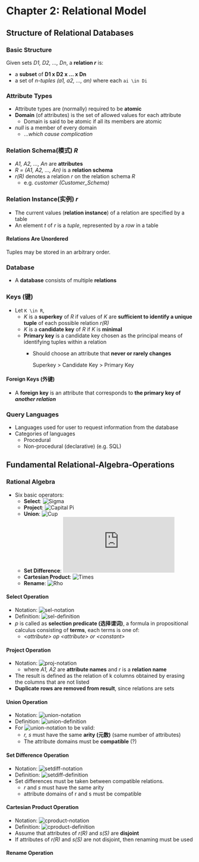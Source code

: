 # Chapter 2: Relational Model

## Structure of Relational Databases

### Basic Structure

Given sets _D1, D2, ..., Dn_, a **relation _r_** is:

- a **subset** of **D1 x D2 x ... x Dn**
- a set of _n-tuples (a1, a2, ..., an)_ where each `ai \in Di`

### Attribute Types

- Attribute types are (normally) required to be **atomic**
- **Domain** (of attributes) is the set of allowed values for each attribute
  - Domain is said to be atomic if all its members are atomic
- _null_ is a member of every domain
  - ..._which cause complication_

### Relation Schema(模式) _R_

- _A1, A2, ..., An_ are **attributes**
- _R = (A1, A2, ..., An)_ is a **relation schema**
- _r(R)_ denotes a relation _r_ on the relation schema _R_
  - e.g. _customer (Customer_Schema)_

### Relation Instance(实例) _r_

- The current values (**relation instance**) of a relation are specified by a table
- An element _t_ of _r_ is a _tuple_, represented by a _row_ in a table

#### Relations Are Unordered

Tuples may be stored in an arbitrary order.

### Database

- A **database** consists of multiple **relations**

### Keys (键)

- Let `K \in R`,
  - _K_ is a **superkey** of _R_ if values of _K_ are **sufficient to identify a unique tuple** of each possible relation _r(R)_
  - _K_ is a **candidate key** of _R_ if _K_ is **minimal**
  - **Primary key** is a candidate key chosen as the principal means of identifying tuples within a relation
    - Should choose an attribute that **never or rarely changes**

        Superkey > Candidate Key > Primary Key

#### Foreign Keys (外键)

- A **foreign key** is an attribute that corresponds to **the primary key of _another relation_**

### Query Languages

- Languages used for user to request information from the database
- Categories of languages
  - Procedural
  - Non-procedural (declarative) (e.g. SQL)

## Fundamental Relational-Algebra-Operations

### Rational Algebra

- Six basic operators:
  - **Select**: ![Sigma](https://latex.codecogs.com/svg.latex?\sigma)
  - **Project**: ![Capital Pi](https://latex.codecogs.com/svg.latex?\Pi)
  - **Union**: ![Cup](https://latex.codecogs.com/svg.latex?\cup)
  - **Set Difference**: ![Minus](https://latex.codecogs.com/svg.latex?-)
  - **Cartesian Product**: ![Times](https://latex.codecogs.com/svg.latex?\times)
  - **Rename**: ![Rho](https://latex.codecogs.com/svg.latex?\rho)

#### Select Operation

- Notation: ![sel-notation]
- Definition: ![sel-definition]
- _p_ is called as **selection predicate (选择谓词)**, a formula in propositional calculus consisting of **terms**, each terms is one of:
  - _\<attribute\> op \<attribute\> or \<constant\>_

[sel-notation]:   https://latex.codecogs.com/svg.latex?\sigma_p(r)
[sel-definition]: https://latex.codecogs.com/svg.latex?\sigma_p(r)=\{t|t\in{r}\text{~and~}p(t)\}

#### Project Operation

- Notation: ![proj-notation]
  - where _A1, A2_ are **attribute names** and _r_ is a **relation name**
- The result is defined as the relation of k columns obtained by erasing the columns that are not listed
- **Duplicate rows are removed from result**, since relations are sets

[proj-notation]: https://latex.codecogs.com/svg.latex?\Pi_{A_1,A_2,\cdots,A_k}(r)

#### Union Operation

- Notation: ![union-notation]
- Definition: ![union-definition]
- For ![union-notation] to be valid:
  - _r, s_ must have the same **arity (元数)** (same number of attributes)
  - The attribute domains must be **compatible** (?)

[union-notation]:   https://latex.codecogs.com/svg.latex?{r}\cup{s}
[union-definition]: https://latex.codecogs.com/svg.latex?{r}\cup{s}=\{{t}\in{r}\text{~or~}{t}\in{s}\}

#### Set Difference Operation

- Notation: ![setdiff-notation]
- Definition: ![setdiff-definition]
- Set differences must be taken between compatible relations.
  - _r_ and _s_ must have the same arity
  - attribute domains of r and s must be compatible

[setdiff-notation]:   https://latex.codecogs.com/svg.latex?{r}-{s}
[setdiff-definition]: https://latex.codecogs.com/svg.latex?{r}-{s}=\{t|{t}\in{r}\text{~and~}{t}\in{s}\}

#### Cartesian Product Operation

- Notation: ![cproduct-notation]
- Definition: ![cproduct-definition]
- Assume that attributes of _r(R)_ and _s(S)_ are **disjoint**
- If attributes of _r(R)_ and _s(S)_ are not disjoint, then renaming must be used

[cproduct-notation]:   https://latex.codecogs.com/svg.latex?{r}\times{s}
[cproduct-definition]: https://latex.codecogs.com/svg.latex?{r}\times{s}=\{tq|{t}\in{r}\text{~and~}{q}\in{s}\}

#### Rename Operation
